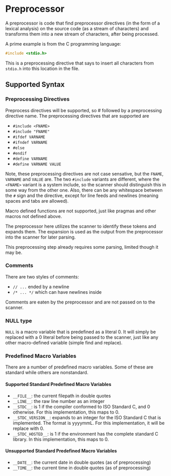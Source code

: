 # Preprocessor

A preprocessor is code that find preprocessor directives (in the form of a
lexical analysis) on the source code (as a stream of characters) and transforms
them into a new stream of characters, after being processed.

A prime example is from the C programming language:

```c
#include <stdio.h>
```

This is a preprocessing directive that says to insert all characters from
`stdio.h` into this location in the file.

## Supported Syntax

### Preprocessing Directives

Preprocess directives will be supported, so \# followed by a preprocessing
directive name.  The preprocessing directives that are supported are

- `#include <FNAME>`
- `#include "FNAME"`
- `#ifdef VARNAME`
- `#ifndef VARNAME`
- `#else`
- `#endif`
- `#define VARNAME`
- `#define VARNAME VALUE`

Note, these preprocessing directives are not case sensative, but the `FNAME`,
`VARNAME` and `VALUE` are.  The two `#include` variants are different, where
the `<FNAME>` variant is a system include, so the scanner should distinguish
this in some way from the other one.  Also, there can be any whitespace between
the `#` sign and the directive, except for line feeds and newlines (meaning
spaces and tabs are allowed).

Macro defined functions are not supported, just like pragmas and other macros
not defined above.

The preprocessor here utilizes the scanner to identify these tokens and expands
them.  The expansion is used as the output from the preprocessor into the
scanner for later parsing.

This preprocessing step already requires some parsing, limited though it may
be.


### Comments

There are two styles of comments:

- `// ...` ended by a newline
- `/* ... */` which can have newlines inside

Comments are eaten by the preprocessor and are not passed on to the scanner.


### NULL type

`NULL` is a macro variable that is predefined as a literal 0.  It will simply
be replaced with a 0 literal before being passed to the scanner, just like any
other macro-defined variable (simple find and replace).


### Predefined Macro Variables

There are a number of predefined macro variables.  Some of these are standard while others are nonstandard.

#### Supported Standard Predefined Macro Variables

- `__FILE__`: the current filepath in double quotes
- `__LINE__`: the raw line number as an integer
- `__STDC__`: is 1 if the compiler conformed to ISO Standard C, and 0
  otherwise.  For this implementation, this maps to 0.
- `__STDC_VERSION__`: expands to an integer for the ISO Standard C that is
  implemented.  The format is yyyymmL.  For this implementation, it will be
  replace with 0.
- `__STDC_HOSTED__`: is 1 if the environment has the complete standard C
  library.  In this implementation, this maps to 0.

#### Unsupported Standard Predefined Macro Variables

- `__DATE__`: the current date in double quotes (as of preprocessing)
- `__TIME__`: the current time in double quotes (as of preprocessing)

